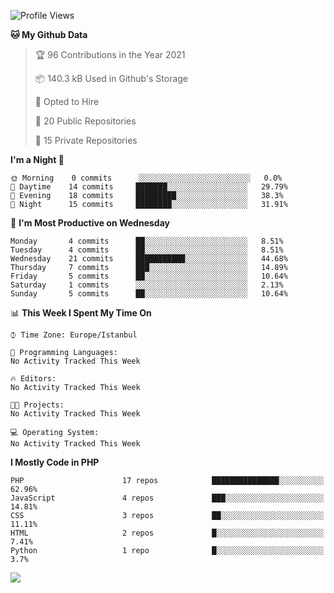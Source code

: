 <!--START_SECTION:waka-->
![Profile Views](http://img.shields.io/badge/Profile%20Views-110-blue)

**🐱 My Github Data** 

> 🏆 96 Contributions in the Year 2021
 > 
> 📦 140.3 kB Used in Github's Storage 
 > 
> 💼 Opted to Hire
 > 
> 📜 20 Public Repositories 
 > 
> 🔑 15 Private Repositories  
 > 
**I'm a Night 🦉** 

```text
🌞 Morning    0 commits      ░░░░░░░░░░░░░░░░░░░░░░░░░   0.0% 
🌆 Daytime    14 commits     ███████░░░░░░░░░░░░░░░░░░   29.79% 
🌃 Evening    18 commits     █████████░░░░░░░░░░░░░░░░   38.3% 
🌙 Night      15 commits     ████████░░░░░░░░░░░░░░░░░   31.91%

```
📅 **I'm Most Productive on Wednesday** 

```text
Monday       4 commits      ██░░░░░░░░░░░░░░░░░░░░░░░   8.51% 
Tuesday      4 commits      ██░░░░░░░░░░░░░░░░░░░░░░░   8.51% 
Wednesday    21 commits     ███████████░░░░░░░░░░░░░░   44.68% 
Thursday     7 commits      ███░░░░░░░░░░░░░░░░░░░░░░   14.89% 
Friday       5 commits      ██░░░░░░░░░░░░░░░░░░░░░░░   10.64% 
Saturday     1 commits      ░░░░░░░░░░░░░░░░░░░░░░░░░   2.13% 
Sunday       5 commits      ██░░░░░░░░░░░░░░░░░░░░░░░   10.64%

```


📊 **This Week I Spent My Time On** 

```text
⌚︎ Time Zone: Europe/Istanbul

💬 Programming Languages: 
No Activity Tracked This Week

🔥 Editors: 
No Activity Tracked This Week

🐱‍💻 Projects: 
No Activity Tracked This Week

💻 Operating System: 
No Activity Tracked This Week

```

**I Mostly Code in PHP** 

```text
PHP                      17 repos            ███████████████░░░░░░░░░░   62.96% 
JavaScript               4 repos             ███░░░░░░░░░░░░░░░░░░░░░░   14.81% 
CSS                      3 repos             ██░░░░░░░░░░░░░░░░░░░░░░░   11.11% 
HTML                     2 repos             █░░░░░░░░░░░░░░░░░░░░░░░░   7.41% 
Python                   1 repo              █░░░░░░░░░░░░░░░░░░░░░░░░   3.7%

```



<!--END_SECTION:waka-->

![](https://github-readme-stats.vercel.app/api?username=mirarus&show_icons=true&locale=tr&cache_seconds=1800)
